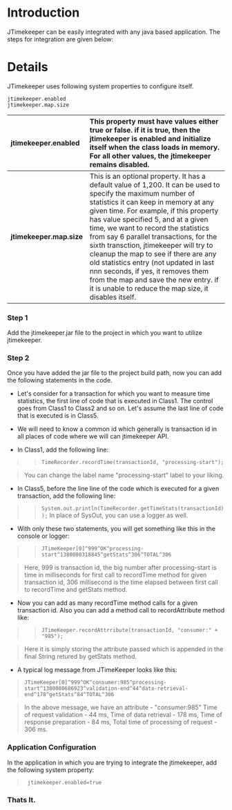 # Introduction #

JTimekeeper can be easily integrated with any java based application.
The steps for integration are given below:

# Details #

JTimekeeper uses following system properties to configure itself.
```
jtimekeeper.enabled
jtimekeeper.map.size
```

| **jtimekeeper.enabled** | This property must have values either true or false. if it is true, then the jtimekeeper is enabled and initialize itself when the class loads in memory. For all other values, the jtimekeeper remains disabled. |
|:------------------------|:------------------------------------------------------------------------------------------------------------------------------------------------------------------------------------------------------------------|
| **jtimekeeper.map.size** | This is an optional property. It has a default value of 1,200. It can be used to specify the maximum number of statistics it can keep in memory at any given time. For example, if this property has value specified 5, and at a given time, we want to record the statistics from say 6 parallel transactions, for the sixth transction, jtimekeeper will try to cleanup the map to see if there are any old statistics entry (not updated in last nnn seconds, if yes, it removes them from the map and save the new entry. if it is unable to reduce the map size, it disables itself.  |


### Step 1 ###
Add the jtimekeeper.jar file to the project in which you want to utilize jtimekeeper.
### Step 2 ###
Once you have added the jar file to the project build path, now you can add the following statements in the code.
  * Let's consider for a transaction for which you want to measure time statistics, the first line of code that is executed in Class1. The control goes from Class1 to Class2 and so on. Let's assume the last line of code that is executed is in Class5.
  * We will need to know a common id which generally is transaction id in all places of code where we will can jtimekeeper API.

  * In Class1, add the following line:
> > `TimeRecorder.recordTime(transactionId, "processing-start");`


> You can change the label name "processing-start" label to your liking.

  * In Class5, before the line line of the code which is executed for a given transaction, add the following line:
> > `System.out.println(TimeRecorder.getTimeStats(transactionId));`
> > In place of SysOut, you can use a logger as well.

  * With only these two statements, you will get something like this in the console or logger:
> > `JTimeKeeper[0]^999^OK^processing-start^1380080318845^getStats^306^TOTAL^306`


> Here, 999 is transaction id, the big number after processing-start is time in milliseconds for first call to recordTime method for given transaction id, 306 millisecond is the time elapsed between first call to recordTime and getStats method.

  * Now you can add as many recordTime method calls for a given transaction id. Also you can add a method call to recordAttribute method like:
> > `JTimeKeeper.recordAttrribute(transactionId, "consumer:" + "985");`


> Here it is simply storing the attribute passed which is appended in the final String retured by getStats method.

  * A typical log message from JTimeKeeper looks like this:

> `JTimeKeeper[0]^999^OK^consumer:985^processing-start^1380080686923^validation-end^44^data-retrieval-end^178^getStats^84^TOTAL^306`

> In the above message, we have an attribute - "consumer:985"
> Time of request validation - 44 ms, Time of data retrieval - 178 ms, Time of response preparation - 84 ms, Total time of processing of request - 306 ms.


### Application Configuration ###
In the application in which you are trying to integrate the jtimekeeper, add the following system property:
> ` jtimekeeper.enabled=true`

### Thats It. ###